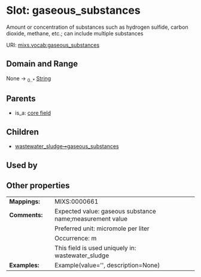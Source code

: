 
# Slot: gaseous_substances


Amount or concentration of substances such as hydrogen sulfide, carbon dioxide, methane, etc.; can include multiple substances

URI: [mixs.vocab:gaseous_substances](https://w3id.org/mixs/vocab/gaseous_substances)


## Domain and Range

None &#8594;  <sub>0..\*</sub> [String](types/String.md)

## Parents

 *  is_a: [core field](core_field.md)

## Children

 *  [wastewater_sludge➞gaseous_substances](wastewater_sludge_gaseous_substances.md)

## Used by


## Other properties

|  |  |  |
| --- | --- | --- |
| **Mappings:** | | MIXS:0000661 |
| **Comments:** | | Expected value: gaseous substance name;measurement value |
|  | | Preferred unit: micromole per liter |
|  | | Occurrence: m |
|  | | This field is used uniquely in: wastewater_sludge |
| **Examples:** | | Example(value='', description=None) |

